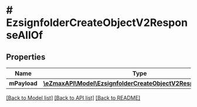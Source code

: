 # # EzsignfolderCreateObjectV2ResponseAllOf

## Properties

Name | Type | Description | Notes
------------ | ------------- | ------------- | -------------
**mPayload** | [**\eZmaxAPI\Model\EzsignfolderCreateObjectV2ResponseMPayload**](EzsignfolderCreateObjectV2ResponseMPayload.md) |  |

[[Back to Model list]](../../README.md#models) [[Back to API list]](../../README.md#endpoints) [[Back to README]](../../README.md)

